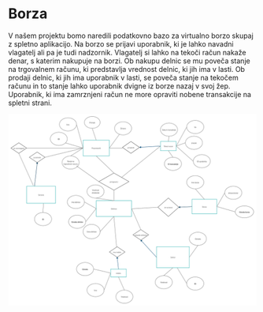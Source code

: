# Borza

V našem projektu bomo naredili podatkovno bazo za virtualno borzo skupaj z spletno aplikacijo.
Na borzo se prijavi uporabnik, ki je lahko navadni vlagatelj ali pa je tudi nadzornik. 
Vlagatelj si lahko na tekoči račun nakaže denar, s katerim nakupuje na borzi. 
Ob nakupu delnic se mu poveča stanje na trgovalnem računu, ki predstavlja vrednost delnic, ki jih ima v lasti.
Ob prodaji delnic, ki jih ima uporabnik v lasti, se poveča stanje na tekočem računu in to stanje lahko uporabnik dvigne iz borze nazaj v svoj žep.
Uporabnik, ki ima zamrznjeni račun ne more opraviti nobene transakcije na spletni strani.






![Er diagram](ERdiagram.png)
